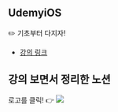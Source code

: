 ## UdemyiOS

✏️ 기초부터 다지자! <br> 
- [강의 링크](https://www.udemy.com/course/ios-13-app-development-bootcamp/)

##  강의 보면서 정리한 노션  
로고를 클릭! 👉  <img src="https://img.shields.io/badge/Notion-000000?style=flat-square&logo=Notion&logoColor=white"/>


